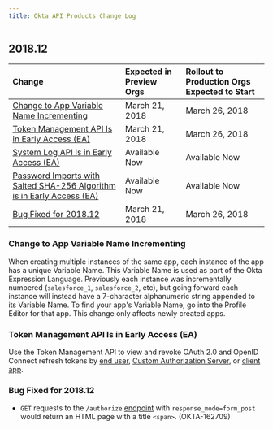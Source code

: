 ```yaml
---
title: Okta API Products Change Log
---
```


## 2018.12

| Change | Expected in Preview Orgs | Rollout to Production Orgs Expected to Start |
| :---------- | :--------------------------------- | :----------------------------------------------------------- |
| [Change to App Variable Name Incrementing](#change-to-app-variable-name-incrementing) | March 21, 2018 | March 26, 2018 |
| [Token Management API Is in Early Access (EA)](#token-management-api-is-in-early-access-ea) | March 21, 2018 | March 26, 2018 |
| [System Log API Is in Early Access (EA)](#system-log-api-is-in-early-access-ea) | Available Now | Available Now |
| [Password Imports with Salted SHA-256 Algorithm is in Early Access (EA)](#password-imports-with-salted-sha-256-algorithm-is-in-early-access-ea) | Available Now | Available Now |
| [Bug Fixed for 2018.12](#bug-fixed-for-2018-12) | March 21, 2018 | March 26, 2018 |

### Change to App Variable Name Incrementing

When creating multiple instances of the same app, each instance of the app has a unique Variable Name. This Variable Name is used as part of the Okta Expression Language. Previously each instance was incrementally numbered (`salesforce_1`, `salesforce_2`, etc), but going forward each instance will instead have a 7-character alphanumeric string appended to its Variable Name. To find your app's Variable Name, go into the Profile Editor for that app. This change only affects newly created apps. <!-- OKTA-158282 -->

### Token Management API Is in Early Access (EA)

Use the Token Management API to view and revoke OAuth 2.0 and OpenID Connect refresh tokens by [end user](/docs/api/resources/users#user-oauth-20-token-management-operations), [Custom Authorization Server](/docs/api/resources/authorization-servers#oauth-20-token-management-operations), or [client app](/docs/api/resources/apps#application-oauth-20-token-operations). <!-- OKTA-145525 -->

### Bug Fixed for 2018.12

* `GET` requests to the `/authorize` [endpoint](/docs/api/resources/oidc#authorize) with `response_mode=form_post` would return an HTML page with a title `<span>`. (OKTA-162709)
